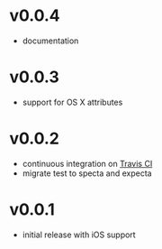 v0.0.4
========
- documentation

v0.0.3
========
- support for OS X attributes

v0.0.2
========
- continuous integration on [Travis CI](https://travis-ci.org/kovpas/BOString)
- migrate test to specta and expecta

v0.0.1
========
- initial release with iOS support